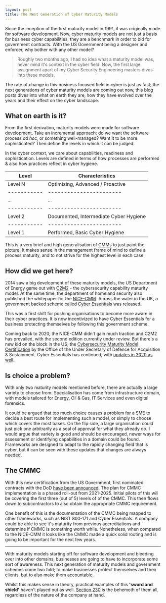 ```yaml
---
layout: post
title: The Next Generation of Cyber Maturity Models
---
```


Since the inception of the first maturity model in 1991, it was originally made for software development. Now, cyber maturity models are not just a basis for business cyber capabilities, they are a benchmark in order to bid for government contracts. With the US Government being a designer and enforcer, why bother with any other model?

> Roughly two months ago, I had no idea what a maturity model was, never mind it's context in the cyber field. Now, the first large assignment apart of my Cyber Security Engineering masters dives into these models. 

The rate of change in this business focused field in cyber is just as fast; the next generations of cyber maturity models are coming out now, this blog posts dives into what on earth they are, how they have evolved over the years and their effect on the cyber landscape.

<!-- More -->

## What on earth is it?

From the first derivation, maturity models were made for software development. Take an incremental approach; do we want the software process *ad hoc*, or something well-managed? Want it to be more sophisticated? Then define the levels in which it can be judged. 

In the cyber context, we care about capabilities, readiness and sophistication. Levels are defined in terms of how processes are performed & also how practices reflect in cyber hygiene.

|Level 		| Characteristics
|-----------|-----------------------
|Level N 	| Optimizing, Advanced / Proactive
|-----------|-----------------------
|...		|...
|-----------|-----------------------
|Level 2	| Documented, Intermediate Cyber Hygiene
|-----------|-----------------------
|Level 1	| Performed, Basic Cyber Hygiene

This is a very brief and high generalisation of <abbr title="Capability Maturity Models">CMMs</abbr> to just paint the picture. It makes sense in the management frame of mind to define a process maturity, and to not strive for the highest level in each case. 

## How did we get here?

2014 saw a big development of these maturity models, the US Department of Energy game out with [C2M2](https://www.energy.gov/ceser/energy-security/cybersecurity-capability-maturity-model-c2m2-program) - the cybersecurity capability maturity model. At the same time, the department of homeland security also published the whitepaper for the [NICE-CMM](https://www.hsdl.org/?abstract&did=798503). Across the water in the UK, a government backed scheme called [Cyber Essentials](https://www.ncsc.gov.uk/cyberessentials/overview) was released.

This was a first shift for pushing organisations to become more aware in their cyber practices. It is now incentivized to have Cyber Essentials for a business protecting themselves by following this government scheme. 

Coming back to 2020, the NICE-CMM didn't gain much traction and C2M2 has prevailed, with the second edition currently under review. But there's a new kid on the block in the US; the [Cybersecurity Maturity Model Certification](https://www.acq.osd.mil/cmmc/) by the Office of the Under Secretary of Defence for Acquisition & Sustainment. Cyber Essentials has continued, with [updates in 2020 as well](https://www.ncsc.gov.uk/news/new-look-scheme-protects-businesses-from-cyber-attack).


## Is choice a problem?
With only two maturity models mentioned before, there are actually a large variety to choose from. Specialisation has come from infrastructure domain, with models tailored for Energy, Oil & Gas, IT Services and even digital forensics. 

It could be argued that too much choice causes a problem for a SME to decide a best route for implementing such a model, or simply to choose which covers the most bases. On the flip side, a large organisation could just pick one arbitrarily as a seal of approval for what they already do. I would argue that variety is good and should be encouraged, newer ways for assessment or identifying capabilities in a domain could be found. Frameworks are designed to adapt to the rapidly changing field that is cyber, but it can be seen with these updates that changes are always needed.

## The CMMC
With this new certification from the US Government, first nominated contracts with the DoD [have been announced](https://fcw.com/articles/2020/12/16/first-cmmc-contracts-dod.aspx). The plan for CMMC implementation is a phased roll-out from 2021-2025. Initial pilots of this will be covering the first three (out of 5) levels of of the CMMC. This then flows down to subcontractors to also obtain the appropriate CMMC requirement. 

One benefit of this is the documentation of the CMMC being mapped to other frameworks, such as NIST 800-171 and Cyber Essentials. A company could be able to see it's maturity from previous accreditations and determine if CMMC is something worth while. Nonetheless, when compared to the NICE-CMM it looks like the CMMC made a quick solid rooting and is going to be important for the next few years.

--------

With maturity models starting off for software development and bleeding over into other domains, businesses are going to have to incorporate some sort of awareness. This next generation of maturity models and government schemes come two fold; to make businesses protect themselves and their clients, but to also make them accountable.

Whilst this makes sense in theory, practical examples of this **'sword and shield'** haven't played out as well. [Section 230](https://www.youtube.com/watch?v=gCw9LwYCWUg) is the behemoth of them all, regardless of the nature of the company at hand. 



